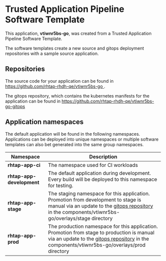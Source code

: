 # Trusted Application Pipeline Software Template

This application, **vtiwnr5bs-go**, was created from a Trusted Application Pipeline Software Template.

The software templates create a new source and gitops deployment repositories with a sample source application. 

## Repositories

The source code for your application can be found in [https://github.com/rhtap-rhdh-qe/vtiwnr5bs-go ](https://github.com/rhtap-rhdh-qe/vtiwnr5bs-go ).
 
The gitops repository, which contains the kubernetes manifests for the application can be found in 
[https://github.com/rhtap-rhdh-qe/vtiwnr5bs-go-gitops ](https://github.com/rhtap-rhdh-qe/vtiwnr5bs-go-gitops ) 

## Application namespaces 

The default application will be found in the following namespaces. Applications can be deployed into unique namespaces or multiple software templates can also bet generated into the same group namespaces.  

|  Namespace   |  Description   |  
| -------- | -------- |
| **rhtap-app-ci** | The namespace used for CI workloads |
| **rhtap-app-development** | The default application during development. Every build will be deployed to this namespace for testing. |
| **rhtap-app-stage** | The staging namespace for this application. Promotion from development to stage is manual via an update to the [gitops repository](https://github.com/rhtap-rhdh-qe/vtiwnr5bs-go-gitops ) in the components/vtiwnr5bs-go/overlays/stage directory |
| **rhtap-app-prod** | The production namespace for this application. Promotion from stage to production is manual via an update to the [gitops repository](https://github.com/rhtap-rhdh-qe/vtiwnr5bs-go-gitops ) in the components/vtiwnr5bs-go/overlays/prod directory |